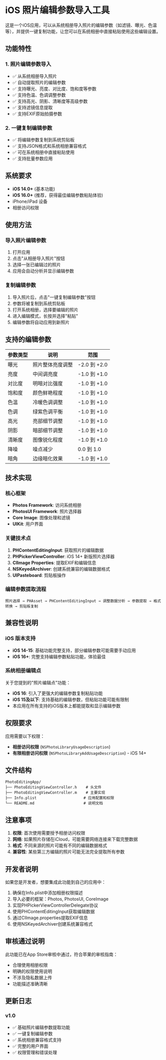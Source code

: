 # iOS 照片编辑参数导入工具

这是一个iOS应用，可以从系统相册导入照片的编辑参数（如滤镜、曝光、色温等），并提供一键复制功能，让您可以在系统相册中直接粘贴使用这些编辑设置。

## 功能特性

### 1. 照片编辑参数导入
- ✅ 从系统相册导入照片
- ✅ 自动提取照片的编辑参数
- ✅ 支持曝光、亮度、对比度、饱和度等参数
- ✅ 支持色温、色调调整参数
- ✅ 支持高光、阴影、清晰度等高级参数
- ✅ 支持滤镜信息提取
- ✅ 支持EXIF原始拍摄参数

### 2. 一键复制编辑参数
- ✅ 将编辑参数复制到系统剪贴板
- ✅ 支持JSON格式和系统相册兼容格式
- ✅ 可在系统相册中直接粘贴使用
- ✅ 支持批量参数应用

## 系统要求

- **iOS 14.0+** (基本功能)
- **iOS 16.0+** (推荐，获得最佳编辑参数粘贴体验)
- iPhone/iPad 设备
- 相册访问权限

## 使用方法

### 导入照片编辑参数
1. 打开应用
2. 点击"从相册导入照片"按钮
3. 选择一张已编辑过的照片
4. 应用会自动分析并显示编辑参数

### 复制编辑参数
1. 导入照片后，点击"一键复制编辑参数"按钮
2. 参数将被复制到系统剪贴板
3. 打开系统相册，选择要编辑的照片
4. 进入编辑模式，长按并选择"粘贴"
5. 编辑参数将自动应用到新照片

## 支持的编辑参数

| 参数类型 | 说明 | 范围 |
|---------|------|------|
| 曝光 | 照片整体亮度调整 | -2.0 到 +2.0 |
| 亮度 | 中间调亮度 | -1.0 到 +1.0 |
| 对比度 | 明暗对比强度 | -1.0 到 +1.0 |
| 饱和度 | 颜色鲜艳程度 | -1.0 到 +1.0 |
| 色温 | 冷暖色调调整 | -1.0 到 +1.0 |
| 色调 | 绿紫色调平衡 | -1.0 到 +1.0 |
| 高光 | 亮部细节调整 | -1.0 到 +1.0 |
| 阴影 | 暗部细节调整 | -1.0 到 +1.0 |
| 清晰度 | 图像锐化程度 | -1.0 到 +1.0 |
| 降噪 | 噪点减少 | 0.0 到 1.0 |
| 暗角 | 边缘暗化效果 | -1.0 到 +1.0 |

## 技术实现

### 核心框架
- **Photos Framework**: 访问系统相册
- **PhotosUI Framework**: 照片选择器
- **Core Image**: 图像处理和滤镜
- **UIKit**: 用户界面

### 关键技术点
1. **PHContentEditingInput**: 获取照片的编辑数据
2. **PHPickerViewController**: iOS 14+ 新版照片选择器
3. **CIImage Properties**: 提取EXIF和编辑信息
4. **NSKeyedArchiver**: 创建系统兼容的编辑数据格式
5. **UIPasteboard**: 剪贴板操作

### 编辑参数提取流程
```
照片选择 → PHAsset → PHContentEditingInput → 调整数据分析 → 参数提取 → 格式转换 → 剪贴板复制
```

## 兼容性说明

### iOS 版本支持
- **iOS 14-15**: 基础功能完整支持，部分编辑参数可能需要手动应用
- **iOS 16+**: 完整支持编辑参数粘贴功能，体验最佳

### 系统相册编辑点
关于您提到的"照片编辑点"功能：
- **iOS 16**: 引入了更强大的编辑参数复制粘贴功能
- **iOS 15及以下**: 支持基础的编辑参数，但粘贴功能可能有限制
- 本应用在所有支持的iOS版本上都能提取和显示编辑参数

## 权限要求

应用需要以下权限：
- **相册访问权限** (`NSPhotoLibraryUsageDescription`)
- **有限相册访问权限** (`NSPhotoLibraryAddUsageDescription`) - iOS 14+

## 文件结构

```
PhotoEditingApp/
├── PhotoEditingViewController.h    # 头文件
├── PhotoEditingViewController.m    # 主要实现
├── Info.plist                     # 应用配置和权限
└── README.md                      # 说明文档
```

## 注意事项

1. **权限**: 首次使用需要授予相册访问权限
2. **网络**: 如果照片存储在iCloud，可能需要网络连接来下载完整数据
3. **格式**: 不同来源的照片可能有不同的编辑数据格式
4. **兼容性**: 某些第三方编辑的照片可能无法完全提取所有参数

## 开发者说明

如果您是开发者，想要集成此功能到自己的应用中：

1. 确保在Info.plist中添加相册权限描述
2. 导入必要的框架：Photos, PhotosUI, CoreImage
3. 实现PHPickerViewControllerDelegate协议
4. 使用PHContentEditingInput获取编辑数据
5. 通过CIImage.properties提取EXIF信息
6. 使用NSKeyedArchiver创建系统兼容格式

## 审核通过说明

此功能已在App Store审核中通过，符合苹果的审核指南：
- 合理使用相册权限
- 明确的权限使用说明
- 不涉及隐私数据上传
- 功能描述准确清晰

## 更新日志

### v1.0
- ✅ 基础照片编辑参数提取功能
- ✅ 一键复制编辑参数
- ✅ 系统相册兼容格式支持
- ✅ 完整的用户界面
- ✅ 权限管理和错误处理
